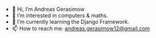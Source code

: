 - 👋 Hi, I’m Andreas Gerasimow
- 👀 I’m interested in computers & maths.
- 🌱 I’m currently learning the Django Framework.
- 📫 How to reach me: andreas.gerasimow12@gmail.com

<!---
dev-andreas/dev-andreas is a ✨ special ✨ repository because its `README.md` (this file) appears on your GitHub profile.
You can click the Preview link to take a look at your changes.
--->
